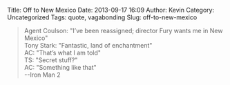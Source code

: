 Title: Off to New Mexico
Date: 2013-09-17 16:09
Author: Kevin
Category: Uncategorized
Tags: quote, vagabonding
Slug: off-to-new-mexico

> Agent Coulson: "I’ve been reassigned; director Fury wants me in New
> Mexico"  
>  Tony Stark: "Fantastic, land of enchantment"  
>  AC: "That’s what I am told"  
>  TS: "Secret stuff?"  
>  AC: "Something like that"  
>  --Iron Man 2
